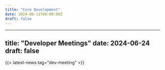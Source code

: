 ```yaml
---
title: "Core Development"
date: 2024-06-11T00:00:00Z
draft: false
---
```

---
title: "Developer Meetings"
date: 2024-06-24
draft: false
---

{{< latest-news tag="dev-meeting" >}}
